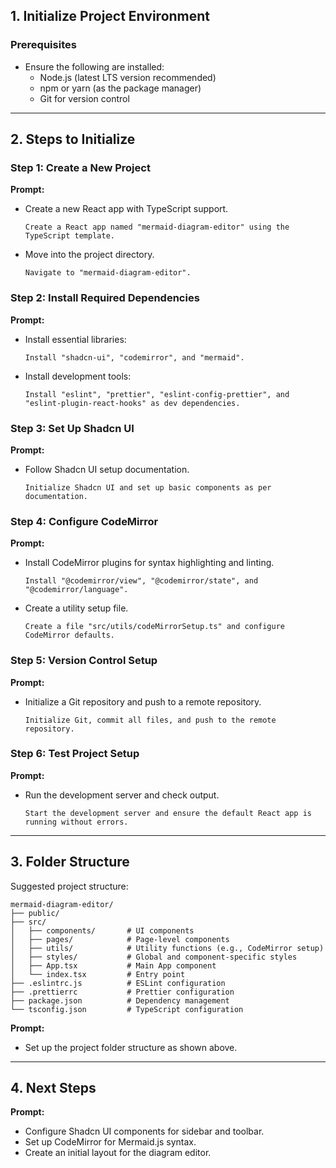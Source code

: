 
## **1. Initialize Project Environment**

### **Prerequisites**
- Ensure the following are installed:
  - Node.js (latest LTS version recommended)
  - npm or yarn (as the package manager)
  - Git for version control

---

## **2. Steps to Initialize**

### **Step 1: Create a New Project**
**Prompt:**
- Create a new React app with TypeScript support.
  ```
  Create a React app named "mermaid-diagram-editor" using the TypeScript template.
  ```
- Move into the project directory.
  ```
  Navigate to "mermaid-diagram-editor".
  ```

### **Step 2: Install Required Dependencies**
**Prompt:**
- Install essential libraries:
  ```
  Install "shadcn-ui", "codemirror", and "mermaid".
  ```
- Install development tools:
  ```
  Install "eslint", "prettier", "eslint-config-prettier", and "eslint-plugin-react-hooks" as dev dependencies.
  ```

### **Step 3: Set Up Shadcn UI**
**Prompt:**
- Follow Shadcn UI setup documentation.
  ```
  Initialize Shadcn UI and set up basic components as per documentation.
  ```

### **Step 4: Configure CodeMirror**
**Prompt:**
- Install CodeMirror plugins for syntax highlighting and linting.
  ```
  Install "@codemirror/view", "@codemirror/state", and "@codemirror/language".
  ```
- Create a utility setup file.
  ```
  Create a file "src/utils/codeMirrorSetup.ts" and configure CodeMirror defaults.
  ```

### **Step 5: Version Control Setup**
**Prompt:**
- Initialize a Git repository and push to a remote repository.
  ```
  Initialize Git, commit all files, and push to the remote repository.
  ```

### **Step 6: Test Project Setup**
**Prompt:**
- Run the development server and check output.
  ```
  Start the development server and ensure the default React app is running without errors.
  ```

---

## **3. Folder Structure**

Suggested project structure:
```
mermaid-diagram-editor/
├── public/
├── src/
│   ├── components/       # UI components
│   ├── pages/            # Page-level components
│   ├── utils/            # Utility functions (e.g., CodeMirror setup)
│   ├── styles/           # Global and component-specific styles
│   ├── App.tsx           # Main App component
│   └── index.tsx         # Entry point
├── .eslintrc.js          # ESLint configuration
├── .prettierrc           # Prettier configuration
├── package.json          # Dependency management
└── tsconfig.json         # TypeScript configuration
```

**Prompt:**
- Set up the project folder structure as shown above.

---

## **4. Next Steps**
**Prompt:**
- Configure Shadcn UI components for sidebar and toolbar.
- Set up CodeMirror for Mermaid.js syntax.
- Create an initial layout for the diagram editor.

